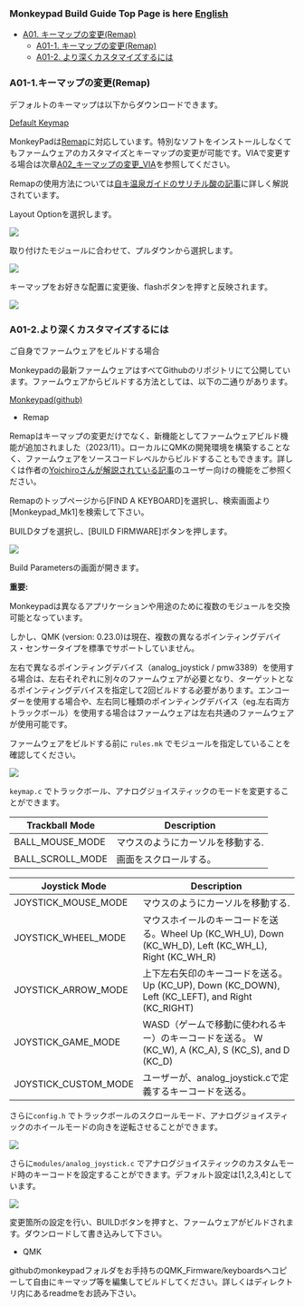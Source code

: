 ### Monkeypad Build Guide Top Page is here [English](01_build_guide.md)

  - [A01. キーマップの変更(Remap)](A01_キーマップの変更_Remap.md)
    - [A01-1. キーマップの変更(Remap)](#A01-1キーマップの変更)
    - [A01-2. より深くカスタマイズするには](#A01-2より深くカスタマイズするには)

### A01-1.キーマップの変更(Remap)

デフォルトのキーマップは以下からダウンロードできます。

[Default Keymap](../images/keymap_cheatsheet_monkeypad.pdf)

MonkeyPadは[Remap](https://salicylic-acid3.hatenablog.com/entry/remap-manual)に対応しています。特別なソフトをインストールしなくてもファームウェアのカスタマイズとキーマップの変更が可能です。VIAで変更する場合は次章[A02_キーマップの変更_VIA](A02_キーマップの変更_VIA.md)を参照してください。

Remapの使用方法については[自キ温泉ガイドのサリチル酸の記事](https://salicylic-acid3.hatenablog.com/entry/remap-manual)に詳しく解説されています。

Layout Optionを選択します。

![](../images/A01/remap_01.jpg)

取り付けたモジュールに合わせて、プルダウンから選択します。

![](../images/A01/remap_02.jpg)

キーマップをお好きな配置に変更後、flashボタンを押すと反映されます。

![](../images/A01/remap_03.jpg)


### A01-2.より深くカスタマイズするには

ご自身でファームウェアをビルドする場合

Monkeypadの最新ファームウェアはすべてGithubのリポジトリにて公開しています。ファームウェアからビルドする方法としては、以下の二通りがあります。

[Monkeypad(github)](https://github.com/monkeypad/monkeypad/tree/main/qmk_firmware/keyboards/monkeypad/monkeypad)

- Remap

Remapはキーマップの変更だけでなく、新機能としてファームウェアビルド機能が追加されました（2023/11）。ローカルにQMKの開発環境を構築することなく、ファームウェアをソースコードレベルからビルドすることもできます。詳しくは作者の[Yoichiroさんが解説されている記事](https://www.eisbahn.jp/yoichiro/2023/11/remap_building_firmware.html#gsc.tab=0)のユーザー向けの機能をご参照ください。

Remapのトップページから[FIND A KEYBOARD]を選択し、検索画面より[Monkeypad_Mk1]を検索して下さい。

BUILDタブを選択し、[BUILD FIRMWARE]ボタンを押します。

![](../images/A01/remap_04.png)

Build Parametersの画面が開きます。

**重要:** 

Monkeypadは異なるアプリケーションや用途のために複数のモジュールを交換可能となっています。

しかし、QMK (version: 0.23.0)は現在、複数の異なるポインティングデバイス・センサータイプを標準でサポートしていません。

左右で異なるポインティングデバイス（analog_joystick / pmw3389）を使用する場合は、左右それぞれに別々のファームウェアが必要となり、ターゲットとなるポインティングデバイスを指定して2回ビルドする必要があります。エンコーダーを使用する場合や、左右同じ種類のポインティングデバイス（eg.左右両方トラックボール）を使用する場合はファームウェアは左右共通のファームウェアが使用可能です。

ファームウェアをビルドする前に `rules.mk` でモジュールを指定していることを確認してください。

![](../images/A01/remap_05.png)

`keymap.c` でトラックボール、アナログジョイスティックのモードを変更することができます。

| Trackball Mode | Description                                                 |
| -------------- | ----------------------------------------------------------- |
| BALL_MOUSE_MODE | マウスのようにカーソルを移動する. |
| BALL_SCROLL_MODE | 画面をスクロールする。 |

| Joystick Mode  | Description                                                 |
| -------------- | ----------------------------------------------------------- |
| JOYSTICK_MOUSE_MODE | マウスのようにカーソルを移動する. |
| JOYSTICK_WHEEL_MODE | マウスホイールのキーコードを送る。Wheel Up (KC_WH_U), Down (KC_WH_D), Left (KC_WH_L), Right (KC_WH_R) |
| JOYSTICK_ARROW_MODE | 上下左右矢印のキーコードを送る。 Up (KC_UP), Down (KC_DOWN), Left (KC_LEFT), and Right (KC_RIGHT) |
| JOYSTICK_GAME_MODE | WASD（ゲームで移動に使われるキー）のキーコードを送る。 W (KC_W), A (KC_A), S (KC_S), and D (KC_D) |
| JOYSTICK_CUSTOM_MODE | ユーザーが、analog_joystick.cで定義するキーコードを送る。|

さらに`config.h` でトラックボールのスクロールモード、アナログジョイスティックのホイールモードの向きを逆転させることができます。

![](../images/A01/remap_06.png)

さらに`modules/analog_joystick.c` でアナログジョイスティックのカスタムモード時のキーコードを設定することができます。デフォルト設定は[1,2,3,4]としています。

![](../images/A01/remap_07.png)

変更箇所の設定を行い、BUILDボタンを押すと、ファームウェアがビルドされます。ダウンロードして書き込みして下さい。

- QMK

githubのmonkeypadフォルダをお手持ちのQMK_Firmware/keyboardsへコピーして自由にキーマップ等を編集してビルドしてください。詳しくはディレクトリ内にあるreadmeをお読み下さい。

